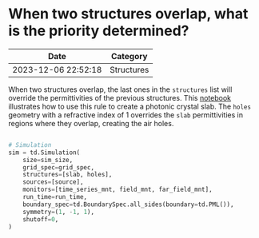 # When two structures overlap, what is the priority determined?

| Date       | Category    |
|------------|-------------|
| 2023-12-06 22:52:18 | Structures |



When two structures overlap, the last ones in the `structures` list will override the permittivities of the previous structures. This [notebook](https://www.flexcompute.com/tidy3d/examples/notebooks/OptimizedL3/) illustrates how to use this rule to create a photonic crystal slab. The `holes` geometry with a refractive index of 1 overrides the `slab` permittivities in regions where they overlap, creating the air holes.



```python

# Simulation
sim = td.Simulation(
    size=sim_size,
    grid_spec=grid_spec,
    structures=[slab, holes],
    sources=[source],
    monitors=[time_series_mnt, field_mnt, far_field_mnt],
    run_time=run_time,
    boundary_spec=td.BoundarySpec.all_sides(boundary=td.PML()),
    symmetry=(1, -1, 1),
    shutoff=0,
)

```

